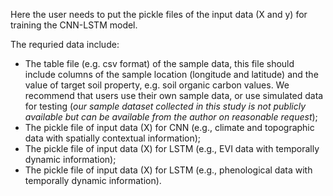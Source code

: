 Here the user needs to put the pickle files of the input data (X and y) for training the CNN-LSTM model.

The requried data include:
- The table file (e.g. csv format) of the sample data, this file should include columns of the sample location (longitude and latitude) and the value of target soil property, e.g. soil organic carbon values. We recommend that users use their own sample data, or use simulated data for testing (*our sample dataset collected in this study is not publicly available but can be available from the author on reasonable request*);
- The pickle file of input data (X) for CNN (e.g., climate and topographic data with spatially contextual information);
- The pickle file of input data (X) for LSTM (e.g., EVI data with temporally dynamic information);
- The pickle file of input data (X) for LSTM (e.g., phenological data with temporally dynamic information).
